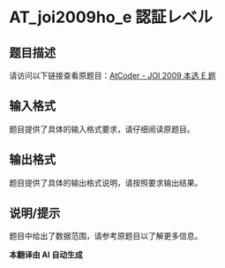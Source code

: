 # AT_joi2009ho_e 認証レベル

## 题目描述

请访问以下链接查看原题目：[AtCoder - JOI 2009 本选 E 题](https://atcoder.jp/contests/joi2009ho/tasks/joi2009ho_e)

## 输入格式

题目提供了具体的输入格式要求，请仔细阅读原题目。

## 输出格式

题目提供了具体的输出格式说明，请按照要求输出结果。

## 说明/提示

题目中给出了数据范围，请参考原题目以了解更多信息。

 **本翻译由 AI 自动生成**